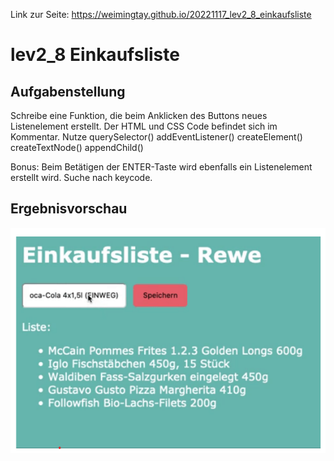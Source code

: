 Link zur Seite: https://weimingtay.github.io/20221117_lev2_8_einkaufsliste

# lev2_8 Einkaufsliste

## Aufgabenstellung


Schreibe eine Funktion, die beim Anklicken des Buttons neues Listenelement erstellt.
Der HTML und CSS Code befindet sich im Kommentar.
Nutze
querySelector()
addEventListener()
createElement()
createTextNode()
appendChild()

Bonus: Beim Betätigen der ENTER-Taste wird ebenfalls ein Listenelement erstellt wird.
Suche nach keycode.

## Ergebnisvorschau

![Alt text](assets/img/Screenshot%202022-11-18%20164320.png)